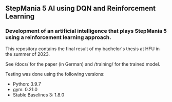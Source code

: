 ## StepMania 5 AI using DQN and Reinforcement Learning
### Development of an artificial intelligence that plays StepMania 5 using a reinforcement learning approach.
This repository contains the final result of my bachelor's thesis at HFU in the summer of 2023.

See /docs/ for the paper (in German) and /training/ for the trained model.

Testing was done using the following versions:
- Python: 3.9.7
- gym: 0.21.0
- Stable Baselines 3: 1.8.0

